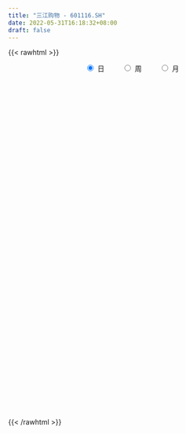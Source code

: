 ```yaml
---
title: "三江购物 - 601116.SH"
date: 2022-05-31T16:18:32+08:00
draft: false
---
```

{{< rawhtml >}}
    <div style="text-align: center">
        <label style="padding: 1rem;"><input style="margin-right: .5rem" type="radio" name="period" value="D" checked onclick="period_change(this)">日</label>
        <label style="padding: 1rem;"><input style="margin-right: .5rem" type="radio" name="period" value="W" onclick="period_change(this)">周</label>
        <label style="padding: 1rem;"><input style="margin-right: .5rem" type="radio" name="period" value="M" onclick="period_change(this)">月</label>
    </div>
    <div id="chart" style="height: 700px;"></div> 
    <script type="text/javascript">
        const D_v = [8443.84,5527.84,9814.0,12374.76,16598.0,56414.99,30389.01,18349.94,17505.81,12692.0,10412.01,12897.43,15026.03,10585.04,8771.0,39171.99,23366.1,14591.98,19808.74,25679.55,16279.49,17584.4,16952.55,25883.76,13540.0,10807.0,11642.76,14360.06,7142.0,13874.0,13484.4,11608.0,8411.0,10891.33,15122.49,10659.0,7829.0,12228.0,9301.01,13109.02,7175.89,10679.0,8683.46,8941.0,8573.46,10986.0,28276.49,18904.58,16488.74,10454.97,8689.5,20420.43,10975.85,13188.3,10858.0,9407.0,25874.0,18870.01,19146.76,23542.6,18464.65,10908.0,18915.0,11005.58,10198.52,12791.01,10495.0,8697.01,7240.2,10393.0,15418.01,12258.0,10450.01,27459.76,31046.15,38235.98,29559.0,29463.15,23235.0,19005.15,22852.0,15593.0,19351.0,14995.0,17781.0,18501.33,15943.2,17660.2,11448.0,22197.21,11991.33,12231.74,15215.41,47553.43,20683.0,12925.41,11379.52,8950.0,11560.52,10100.38,7006.0,16196.45,10913.0,10515.1,10885.0,7869.44,13663.0,8163.0,9055.02,10479.0,14647.48,12340.93,36992.84,19493.43,13195.75,10243.0,11071.48,14699.97,11022.0,19512.81,11875.27,9751.53,11755.0,8447.52,9553.7,5987.0,21325.0,14802.16,12946.74,9404.0,11316.93,75490.68,43484.27,24207.01,24018.0,16266.93,14163.0,17778.97,26777.01,16899.24,17443.24,16011.0,28294.33,20218.69,38396.41,44988.61,58008.25,50785.24,89534.18,310818.24,328824.49,221189.29,182191.58,139141.65,168376.09,113391.59,101474.66,98857.07,60701.28,53560.15,61630.61,128103.19,287583.99,163873.23,103849.65,88948.57,88309.12,62882.0,48688.0,82276.1,57135.37,40116.81,38423.98,29238.0,44103.0,38952.0,28485.0,35443.0,89797.13,69189.0,51711.0,42779.2,27449.52,31706.0,36012.0,29649.01,60228.26,34021.01,24596.5,16159.0,22584.0,22597.5,15469.0,19675.91,26570.52,28247.0,16333.0,30886.01,17937.0,27254.0,23372.01,23870.01,22058.54,22036.68,23102.84,18693.37,14826.01,22404.01,18393.0,14094.01,19112.11,32240.11,34725.68,67524.32,184919.01,149566.59,236747.19,418401.2,454510.31,432736.92,361814.2,286051.65,255763.38,330472.51,254052.21,383157.44,161664.35,292012.66,231291.07,235517.09,218607.3,433457.72,397084.96,303903.96,244414.73,319183.84,331425.21,314630.51,244455.79,234284.38,191670.14,158285.66,132238.06,101271.59,151856.58,96921.2,98906.62,87598.26,97608.0,73757.45]
const D_histogram = [0.0,0.0025016524,0.0076852758,0.01738134,0.028738784,0.0573564433,0.0689005906,0.0656179987,0.0538114829,0.0422640196,0.0326642876,0.0196087279,0.0114085905,0.0009120104,-0.0066467064,0.0020872483,0.005254289,-0.0016276677,-0.0010419585,0.0041960099,0.0031313049,0.0032702961,-0.0015945888,-0.0163570896,-0.0314066554,-0.0381175232,-0.0404395374,-0.0404349863,-0.0356893849,-0.0396267935,-0.0467952916,-0.049762944,-0.0459995386,-0.0451296214,-0.0511214426,-0.0552398614,-0.0501841512,-0.0465488664,-0.0451647035,-0.0502665338,-0.0501171721,-0.054866364,-0.0552919192,-0.0471155832,-0.0383362161,-0.0333807934,-0.061000137,-0.0857518239,-0.1129567389,-0.115126823,-0.1056966398,-0.086696369,-0.0682397696,-0.0471068661,-0.0310405525,-0.0259412973,-0.0049498089,0.0127881405,0.026251482,0.0426517454,0.0599358737,0.0684350266,0.0567865241,0.054689073,0.0509052206,0.041041284,0.0443826034,0.048704464,0.0520269892,0.0467722784,0.0382249092,0.0337183003,0.031265578,0.0435592166,0.0611609723,0.069540462,0.0772854404,0.0808596825,0.080809948,0.0776690235,0.0732164066,0.0667318316,0.0515033818,0.0365807676,0.0238250917,0.0047456858,-0.0064589511,-0.007658512,-0.0139939263,-0.0327570358,-0.036553325,-0.0428117372,-0.0406150579,-0.0056998792,0.0147201157,0.0236744569,0.0261953416,0.0276828901,0.0162563327,0.0075082377,0.0027949577,-0.0004250239,-0.0063683295,-0.0111397826,-0.0200066371,-0.0245482291,-0.0394865117,-0.0504955017,-0.0475004855,-0.0345004167,-0.0234903461,-0.013613018,0.0110219859,0.0218922805,0.0247917395,0.0275921465,0.0301207795,0.0297251568,0.0274496569,0.0310725515,0.0260063506,0.0214438877,0.0078148053,0.0019631216,-0.0044551483,-0.0083292264,-0.0174065279,-0.0209332926,-0.0277684412,-0.0337029147,-0.0284741254,0.0077930893,0.0188378038,0.0191952161,0.0166206083,0.0174107638,0.0138470174,0.0160058833,0.0196873897,0.0215326891,0.0208049252,0.0152642637,0.0216406944,0.0223394082,0.032155428,0.045183608,0.061991873,0.0488763578,0.0916098248,0.1720048086,0.1890740436,0.1561917176,0.1335736025,0.1048684242,0.1048844044,0.097773471,0.0678383251,0.0179920944,-0.0053859359,-0.0275290129,-0.0291674018,0.0287854107,0.0546148734,0.0364953589,-0.0031984353,-0.015397691,-0.0549998443,-0.077667405,-0.0896317537,-0.142557481,-0.1497727353,-0.1742048474,-0.1649924977,-0.1456483295,-0.1053195856,-0.083706473,-0.0664698702,-0.0718737511,-0.0501778485,-0.0444281282,-0.0361097824,-0.043766001,-0.0392356582,-0.0272150769,-0.0340422282,-0.0324638178,-0.0581727239,-0.0580230191,-0.0645155986,-0.059367798,-0.0445058711,-0.0267856734,-0.0202671953,-0.0178743711,-0.0360210691,-0.0564355131,-0.0592036036,-0.042973137,-0.039200162,-0.0644035708,-0.0629048113,-0.0503484342,-0.0314048285,-0.0087411322,0.013809746,0.0255036329,0.0233396608,0.0297808636,0.0303610853,0.0258917891,0.0305581843,0.0444654453,0.0575907249,0.118546165,0.1358156174,0.1519302899,0.2133552023,0.3058551867,0.3050726411,0.2221937539,0.1759360102,0.1284903613,0.1105742523,0.1048339147,0.0799836762,0.1208573103,0.0664901787,-0.0378536064,-0.0811736173,-0.0965527238,-0.0436149736,0.0213870097,0.0847507743,0.1033678094,0.1163394652,0.1414201423,0.1564990078,0.1041731756,0.071455387,-0.0144287476,-0.0563493067,-0.0868954946,-0.1212766456,-0.1515155099,-0.1925438029,-0.1969017786,-0.1852563983,-0.1720649541,-0.1645855797,-0.1543216111]
const D_fast = [0.0,0.0031270655,0.0102320079,0.024273407,0.042815547,0.0857723172,0.1145416121,0.1276635199,0.1293098749,0.1283284165,0.1268947563,0.1187413786,0.1133933889,0.1031248113,0.093904418,0.1031601848,0.1076407977,0.1003519241,0.1006771436,0.1069641146,0.1066822358,0.107638801,0.1023752689,0.0835234957,0.060622266,0.0443820175,0.0319501189,0.0218459235,0.0176691786,0.0038250717,-0.0150422494,-0.0304506377,-0.038187117,-0.0485996052,-0.067371787,-0.0853001712,-0.0927904988,-0.1007924306,-0.1106994435,-0.1283679073,-0.1407478387,-0.1592136215,-0.1734621565,-0.1770647163,-0.1778694032,-0.1812591789,-0.2241285567,-0.2703181996,-0.3257622993,-0.3567140892,-0.3737080659,-0.3763818874,-0.3749852304,-0.3656290434,-0.3573228679,-0.3587089371,-0.3389549009,-0.3180199163,-0.2979937043,-0.2709305045,-0.2386624078,-0.2130544983,-0.2105063698,-0.1989315526,-0.1899890999,-0.1895927155,-0.1751557452,-0.1586577686,-0.1423284961,-0.1358901373,-0.1348812791,-0.130958313,-0.1255946409,-0.1024111981,-0.0695191994,-0.0437545941,-0.0166882556,0.0071009072,0.0272536597,0.043529991,0.0573814757,0.0675798587,0.0652272543,0.059449832,0.052650429,0.0347574446,0.0219380699,0.018823881,0.0089899851,-0.0179623834,-0.0308970038,-0.0478583503,-0.0558154355,-0.0223252265,0.0017747973,0.0166477527,0.0257174728,0.0341257438,0.0267632695,0.019892234,0.0158776934,0.0125514558,0.0050160678,-0.0025403309,-0.0164088447,-0.027087494,-0.0518974045,-0.0755302699,-0.0844103751,-0.0800354105,-0.0748979264,-0.0684238529,-0.0410333524,-0.0246899877,-0.0155925938,-0.0058941502,0.0041646776,0.0112003442,0.0157872585,0.027178291,0.0286136778,0.0294121868,0.0177368056,0.0123759024,0.0048438455,-0.0011125393,-0.0145414728,-0.0233015605,-0.0370788195,-0.0514390216,-0.0533287638,-0.0151132767,0.0006408887,0.005797105,0.0073776494,0.0125204958,0.0124185038,0.0185788404,0.0271821943,0.034410666,0.0388841333,0.0371595378,0.0489461421,0.0552297079,0.0730845847,0.0974086667,0.1297149,0.1288184743,0.1944543974,0.3178505834,0.3821883293,0.3883539327,0.3991292182,0.3966411459,0.4228782272,0.4402106616,0.4272350969,0.3818868899,0.3571623756,0.3281370454,0.3192068061,0.3843559712,0.4238391522,0.4148434775,0.3743500744,0.358301396,0.3049492816,0.2628648697,0.2284925826,0.139927485,0.0952690468,0.0272857229,-0.0047500519,-0.021817966,-0.0078191185,-0.0071326241,-0.0065134889,-0.0298858076,-0.0207343672,-0.0260916789,-0.0268007786,-0.0453984974,-0.0506770692,-0.0454602571,-0.0607979655,-0.0673355096,-0.1075875966,-0.1219436467,-0.1445651258,-0.1542592747,-0.1505238155,-0.1395000363,-0.1380483569,-0.1401241255,-0.1672760908,-0.2017994131,-0.2193684045,-0.2138812221,-0.2199082876,-0.2612125892,-0.2754400324,-0.2754707639,-0.2643783654,-0.2438999521,-0.2178966374,-0.1998268422,-0.1961558991,-0.1822694805,-0.1740989874,-0.1720953363,-0.159789395,-0.1347657727,-0.1072428119,-0.0166508306,0.0345725261,0.0886697711,0.2034334842,0.3723972652,0.4478828799,0.4205524311,0.4182786901,0.4029556315,0.4126830855,0.4331512266,0.4282969072,0.4993848688,0.4616402819,0.3478330951,0.2842196799,0.2447023925,0.2867363993,0.3570851351,0.4416365932,0.4860955807,0.5281521028,0.5885878155,0.6427914329,0.6165088947,0.6016549528,0.5121636313,0.4561557455,0.403885684,0.3391853716,0.2710676298,0.1819033861,0.1283199657,0.0936512464,0.0638264522,0.0301594316,0.0018429974]
const D_slow = [0.0,0.0006254131,0.0025467321,0.0068920671,0.014076763,0.0284158739,0.0456410215,0.0620455212,0.0754983919,0.0860643968,0.0942304687,0.0991326507,0.1019847983,0.1022128009,0.1005511243,0.1010729364,0.1023865087,0.1019795918,0.1017191021,0.1027681046,0.1035509309,0.1043685049,0.1039698577,0.0998805853,0.0920289214,0.0824995406,0.0723896563,0.0622809097,0.0533585635,0.0434518651,0.0317530422,0.0193123062,0.0078124216,-0.0034699838,-0.0162503444,-0.0300603098,-0.0426063476,-0.0542435642,-0.0655347401,-0.0781013735,-0.0906306665,-0.1043472575,-0.1181702373,-0.1299491331,-0.1395331871,-0.1478783855,-0.1631284197,-0.1845663757,-0.2128055604,-0.2415872662,-0.2680114261,-0.2896855184,-0.3067454608,-0.3185221773,-0.3262823154,-0.3327676398,-0.334005092,-0.3308080569,-0.3242451863,-0.31358225,-0.2985982815,-0.2814895249,-0.2672928939,-0.2536206256,-0.2408943205,-0.2306339995,-0.2195383486,-0.2073622326,-0.1943554853,-0.1826624157,-0.1731061884,-0.1646766133,-0.1568602188,-0.1459704147,-0.1306801716,-0.1132950561,-0.093973696,-0.0737587754,-0.0535562884,-0.0341390325,-0.0158349308,0.0008480271,0.0137238725,0.0228690644,0.0288253373,0.0300117588,0.028397021,0.026482393,0.0229839114,0.0147946525,0.0056563212,-0.0050466131,-0.0152003776,-0.0166253474,-0.0129453184,-0.0070267042,-0.0004778688,0.0064428537,0.0105069369,0.0123839963,0.0130827357,0.0129764797,0.0113843974,0.0085994517,0.0035977924,-0.0025392649,-0.0124108928,-0.0250347682,-0.0369098896,-0.0455349938,-0.0514075803,-0.0548108348,-0.0520553383,-0.0465822682,-0.0403843333,-0.0334862967,-0.0259561018,-0.0185248126,-0.0116623984,-0.0038942605,0.0026073271,0.007968299,0.0099220004,0.0104127808,0.0092989937,0.0072166871,0.0028650551,-0.002368268,-0.0093103783,-0.017736107,-0.0248546383,-0.022906366,-0.0181969151,-0.013398111,-0.009242959,-0.004890268,-0.0014285137,0.0025729572,0.0074948046,0.0128779769,0.0180792082,0.0218952741,0.0273054477,0.0328902997,0.0409291567,0.0522250587,0.067723027,0.0799421165,0.1028445726,0.1458457748,0.1931142857,0.2321622151,0.2655556157,0.2917727217,0.3179938228,0.3424371906,0.3593967719,0.3638947955,0.3625483115,0.3556660583,0.3483742078,0.3555705605,0.3692242789,0.3783481186,0.3775485097,0.373699087,0.3599491259,0.3405322747,0.3181243362,0.282484966,0.2450417822,0.2014905703,0.1602424459,0.1238303635,0.0975004671,0.0765738489,0.0599563813,0.0419879435,0.0294434814,0.0183364493,0.0093090038,-0.0016324965,-0.011441411,-0.0182451803,-0.0267557373,-0.0348716918,-0.0494148727,-0.0639206275,-0.0800495272,-0.0948914767,-0.1060179444,-0.1127143628,-0.1177811616,-0.1222497544,-0.1312550217,-0.1453639,-0.1601648009,-0.1709080851,-0.1807081256,-0.1968090183,-0.2125352211,-0.2251223297,-0.2329735368,-0.2351588199,-0.2317063834,-0.2253304751,-0.2194955599,-0.212050344,-0.2044600727,-0.1979871254,-0.1903475794,-0.179231218,-0.1648335368,-0.1351969956,-0.1012430912,-0.0632605188,-0.0099217182,0.0665420785,0.1428102388,0.1983586773,0.2423426798,0.2744652701,0.3021088332,0.3283173119,0.348313231,0.3785275585,0.3951501032,0.3856867016,0.3653932973,0.3412551163,0.3303513729,0.3356981253,0.3568858189,0.3827277713,0.4118126376,0.4471676732,0.4862924251,0.512335719,0.5301995658,0.5265923789,0.5125050522,0.4907811786,0.4604620172,0.4225831397,0.374447189,0.3252217443,0.2789076447,0.2358914062,0.1947450113,0.1561646085]
const D_data = [['2021-05-20', 8.9843, 8.9745, 8.9745, 9.0333],['2021-05-21', 8.9745, 9.0137, 8.9745, 9.0431],['2021-05-24', 9.0235, 9.0725, 8.9941, 9.1312],['2021-05-25', 9.0627, 9.1802, 9.0627, 9.19],['2021-05-26', 9.1802, 9.2782, 9.1704, 9.2782],['2021-05-27', 9.4937, 9.6407, 9.4839, 10.1208],['2021-05-28', 9.5133, 9.5917, 9.3664, 9.6799],['2021-05-31', 9.58, 9.49, 9.47, 9.6],['2021-06-01', 9.45, 9.4, 9.35, 9.5],['2021-06-02', 9.42, 9.39, 9.35, 9.48],['2021-06-03', 9.38, 9.4, 9.33, 9.46],['2021-06-04', 9.44, 9.33, 9.31, 9.44],['2021-06-07', 9.36, 9.36, 9.26, 9.38],['2021-06-08', 9.36, 9.3, 9.28, 9.36],['2021-06-09', 9.29, 9.3, 9.24, 9.35],['2021-06-10', 9.3, 9.52, 9.28, 9.98],['2021-06-11', 9.72, 9.5, 9.41, 9.73],['2021-06-15', 9.44, 9.38, 9.34, 9.5],['2021-06-16', 9.42, 9.47, 9.36, 9.5],['2021-06-17', 9.49, 9.56, 9.47, 9.67],['2021-06-18', 9.45, 9.51, 9.44, 9.59],['2021-06-21', 9.46, 9.54, 9.43, 9.57],['2021-06-22', 9.57, 9.48, 9.45, 9.6],['2021-06-23', 9.49, 9.31, 9.28, 9.5],['2021-06-24', 9.29, 9.22, 9.2, 9.35],['2021-06-25', 9.23, 9.25, 9.15, 9.27],['2021-06-28', 9.26, 9.26, 9.23, 9.37],['2021-06-29', 9.29, 9.26, 9.21, 9.38],['2021-06-30', 9.26, 9.31, 9.23, 9.35],['2021-07-01', 9.35, 9.18, 9.18, 9.38],['2021-07-02', 9.18, 9.08, 9.03, 9.38],['2021-07-05', 9.08, 9.07, 9.02, 9.15],['2021-07-06', 9.06, 9.12, 9.03, 9.15],['2021-07-07', 9.08, 9.06, 9.01, 9.1],['2021-07-08', 9.1, 8.92, 8.9, 9.1],['2021-07-09', 8.9, 8.87, 8.8, 8.91],['2021-07-12', 8.89, 8.94, 8.88, 8.97],['2021-07-13', 8.95, 8.9, 8.88, 8.95],['2021-07-14', 8.93, 8.84, 8.82, 8.95],['2021-07-15', 8.82, 8.7, 8.66, 8.84],['2021-07-16', 8.73, 8.7, 8.67, 8.76],['2021-07-19', 8.7, 8.57, 8.56, 8.71],['2021-07-20', 8.6, 8.55, 8.52, 8.62],['2021-07-21', 8.58, 8.62, 8.52, 8.64],['2021-07-22', 8.62, 8.62, 8.57, 8.65],['2021-07-23', 8.58, 8.56, 8.56, 8.64],['2021-07-26', 8.55, 8.03, 8.01, 8.59],['2021-07-27', 8.03, 7.84, 7.83, 8.06],['2021-07-28', 7.82, 7.56, 7.51, 7.87],['2021-07-29', 7.63, 7.67, 7.6, 7.74],['2021-07-30', 7.65, 7.71, 7.56, 7.74],['2021-08-02', 7.73, 7.79, 7.6, 7.83],['2021-08-03', 7.79, 7.78, 7.75, 7.87],['2021-08-04', 7.78, 7.83, 7.78, 7.94],['2021-08-05', 7.77, 7.79, 7.73, 7.9],['2021-08-06', 7.75, 7.64, 7.64, 7.78],['2021-08-09', 7.62, 7.85, 7.6, 7.93],['2021-08-10', 7.85, 7.87, 7.79, 7.9],['2021-08-11', 7.93, 7.87, 7.79, 8.0],['2021-08-12', 7.88, 7.97, 7.87, 8.06],['2021-08-13', 7.96, 8.07, 7.94, 8.11],['2021-08-16', 8.02, 8.04, 8.02, 8.15],['2021-08-17', 8.01, 7.79, 7.78, 8.06],['2021-08-18', 7.76, 7.88, 7.75, 7.89],['2021-08-19', 7.91, 7.85, 7.82, 7.94],['2021-08-20', 7.81, 7.74, 7.66, 7.82],['2021-08-23', 7.76, 7.89, 7.7, 7.93],['2021-08-24', 7.92, 7.93, 7.9, 7.98],['2021-08-25', 7.93, 7.95, 7.9, 7.98],['2021-08-26', 7.92, 7.85, 7.84, 7.95],['2021-08-27', 7.93, 7.78, 7.68, 7.93],['2021-08-30', 7.78, 7.8, 7.76, 7.92],['2021-08-31', 7.8, 7.81, 7.71, 7.86],['2021-09-01', 7.88, 8.03, 7.8, 8.07],['2021-09-02', 8.03, 8.2, 7.97, 8.24],['2021-09-03', 8.23, 8.19, 8.13, 8.31],['2021-09-06', 8.19, 8.27, 8.14, 8.3],['2021-09-07', 8.31, 8.3, 8.27, 8.44],['2021-09-08', 8.31, 8.32, 8.21, 8.4],['2021-09-09', 8.31, 8.33, 8.27, 8.38],['2021-09-10', 8.33, 8.35, 8.28, 8.48],['2021-09-13', 8.32, 8.35, 8.26, 8.38],['2021-09-14', 8.37, 8.23, 8.22, 8.4],['2021-09-15', 8.2, 8.19, 8.11, 8.23],['2021-09-16', 8.26, 8.17, 8.16, 8.36],['2021-09-17', 8.17, 8.02, 7.93, 8.17],['2021-09-22', 7.95, 8.04, 7.9, 8.08],['2021-09-23', 8.04, 8.13, 8.04, 8.18],['2021-09-24', 8.14, 8.04, 8.02, 8.17],['2021-09-27', 8.03, 7.8, 7.68, 8.03],['2021-09-28', 7.79, 7.9, 7.73, 7.95],['2021-09-29', 7.9, 7.81, 7.8, 7.95],['2021-09-30', 7.82, 7.87, 7.76, 7.91],['2021-10-08', 7.88, 8.36, 7.88, 8.38],['2021-10-11', 8.43, 8.33, 8.24, 8.43],['2021-10-12', 8.34, 8.28, 8.18, 8.34],['2021-10-13', 8.23, 8.25, 8.09, 8.28],['2021-10-14', 8.25, 8.27, 8.18, 8.3],['2021-10-15', 8.27, 8.1, 8.09, 8.27],['2021-10-18', 8.13, 8.09, 8.02, 8.15],['2021-10-19', 8.09, 8.11, 8.08, 8.19],['2021-10-20', 8.08, 8.11, 7.92, 8.15],['2021-10-21', 8.08, 8.05, 8.01, 8.28],['2021-10-22', 8.09, 8.03, 7.91, 8.16],['2021-10-25', 8.03, 7.93, 7.91, 8.07],['2021-10-26', 7.9, 7.93, 7.88, 8.0],['2021-10-27', 7.93, 7.72, 7.67, 7.94],['2021-10-28', 7.72, 7.66, 7.62, 7.77],['2021-10-29', 7.66, 7.77, 7.62, 7.79],['2021-11-01', 7.72, 7.9, 7.68, 7.94],['2021-11-02', 7.88, 7.91, 7.75, 7.97],['2021-11-03', 7.91, 7.93, 7.81, 8.03],['2021-11-04', 7.92, 8.2, 7.9, 8.3],['2021-11-05', 8.19, 8.13, 8.1, 8.2],['2021-11-08', 8.24, 8.08, 8.05, 8.24],['2021-11-09', 8.05, 8.11, 8.05, 8.14],['2021-11-10', 8.11, 8.14, 8.03, 8.15],['2021-11-11', 8.14, 8.13, 8.06, 8.22],['2021-11-12', 8.12, 8.12, 8.07, 8.21],['2021-11-15', 8.18, 8.22, 8.08, 8.25],['2021-11-16', 8.23, 8.13, 8.1, 8.25],['2021-11-17', 8.12, 8.13, 8.1, 8.18],['2021-11-18', 8.12, 7.98, 7.97, 8.16],['2021-11-19', 7.97, 8.03, 7.91, 8.03],['2021-11-22', 8.02, 7.99, 7.97, 8.04],['2021-11-23', 8.04, 7.99, 7.97, 8.04],['2021-11-24', 7.96, 7.88, 7.83, 7.99],['2021-11-25', 7.9, 7.9, 7.9, 7.99],['2021-11-26', 7.88, 7.81, 7.81, 7.89],['2021-11-29', 7.77, 7.76, 7.74, 7.83],['2021-11-30', 7.8, 7.87, 7.77, 7.87],['2021-12-01', 7.87, 8.36, 7.82, 8.47],['2021-12-02', 8.39, 8.18, 8.13, 8.39],['2021-12-03', 8.14, 8.09, 8.08, 8.18],['2021-12-06', 8.11, 8.06, 8.02, 8.23],['2021-12-07', 8.08, 8.11, 8.02, 8.15],['2021-12-08', 8.15, 8.06, 8.04, 8.15],['2021-12-09', 8.1, 8.14, 8.02, 8.16],['2021-12-10', 8.15, 8.19, 8.11, 8.24],['2021-12-13', 8.22, 8.2, 8.14, 8.27],['2021-12-14', 8.2, 8.19, 8.14, 8.22],['2021-12-15', 8.21, 8.13, 8.12, 8.21],['2021-12-16', 8.13, 8.3, 8.11, 8.32],['2021-12-17', 8.29, 8.27, 8.2, 8.35],['2021-12-20', 8.27, 8.44, 8.22, 8.48],['2021-12-21', 8.43, 8.58, 8.33, 8.65],['2021-12-22', 8.58, 8.76, 8.5, 8.86],['2021-12-23', 8.76, 8.45, 8.45, 8.79],['2021-12-24', 8.42, 9.3, 8.41, 9.3],['2021-12-27', 9.5, 10.23, 9.18, 10.23],['2021-12-28', 10.23, 9.87, 9.65, 10.8],['2021-12-29', 9.55, 9.37, 9.3, 9.79],['2021-12-30', 9.42, 9.5, 9.3, 9.94],['2021-12-31', 9.41, 9.42, 9.35, 9.73],['2022-01-04', 9.38, 9.83, 9.38, 9.95],['2022-01-05', 9.73, 9.85, 9.56, 9.98],['2022-01-06', 9.84, 9.58, 9.5, 9.84],['2022-01-07', 9.59, 9.2, 9.2, 9.67],['2022-01-10', 9.15, 9.39, 9.13, 9.47],['2022-01-11', 9.46, 9.32, 9.28, 9.52],['2022-01-12', 9.38, 9.54, 9.29, 9.57],['2022-01-13', 9.65, 10.49, 9.55, 10.49],['2022-01-14', 10.81, 10.4, 10.34, 11.33],['2022-01-17', 10.17, 9.96, 9.8, 10.27],['2022-01-18', 9.95, 9.6, 9.6, 9.96],['2022-01-19', 9.51, 9.85, 9.48, 9.85],['2022-01-20', 9.7, 9.39, 9.36, 9.88],['2022-01-21', 9.45, 9.43, 9.38, 9.78],['2022-01-24', 9.46, 9.45, 9.36, 9.65],['2022-01-25', 9.4, 8.71, 8.63, 9.53],['2022-01-26', 8.75, 9.04, 8.75, 9.08],['2022-01-27', 9.1, 8.64, 8.63, 9.1],['2022-01-28', 8.75, 8.91, 8.75, 9.03],['2022-02-07', 9.08, 9.01, 8.95, 9.16],['2022-02-08', 9.02, 9.35, 8.98, 9.44],['2022-02-09', 9.39, 9.22, 9.18, 9.39],['2022-02-10', 9.2, 9.22, 9.11, 9.35],['2022-02-11', 9.15, 8.92, 8.89, 9.21],['2022-02-14', 8.81, 9.26, 8.81, 9.61],['2022-02-15', 9.26, 9.1, 8.99, 9.52],['2022-02-16', 9.01, 9.14, 9.01, 9.41],['2022-02-17', 9.11, 8.91, 8.9, 9.13],['2022-02-18', 8.8, 9.02, 8.8, 9.09],['2022-02-21', 9.02, 9.13, 8.94, 9.18],['2022-02-22', 9.06, 8.88, 8.85, 9.11],['2022-02-23', 8.87, 8.94, 8.81, 8.96],['2022-02-24', 8.88, 8.49, 8.38, 8.99],['2022-02-25', 8.52, 8.69, 8.5, 8.73],['2022-02-28', 8.72, 8.53, 8.41, 8.74],['2022-03-01', 8.52, 8.61, 8.51, 8.67],['2022-03-02', 8.53, 8.73, 8.5, 8.74],['2022-03-03', 8.77, 8.81, 8.62, 8.91],['2022-03-04', 8.82, 8.7, 8.6, 8.82],['2022-03-07', 8.71, 8.64, 8.5, 8.74],['2022-03-08', 8.57, 8.3, 8.26, 8.64],['2022-03-09', 8.31, 8.11, 7.88, 8.48],['2022-03-10', 8.3, 8.2, 8.16, 8.34],['2022-03-11', 8.1, 8.41, 7.97, 8.48],['2022-03-14', 8.41, 8.25, 8.23, 8.41],['2022-03-15', 8.24, 7.76, 7.7, 8.24],['2022-03-16', 7.89, 7.95, 7.7, 7.99],['2022-03-17', 8.08, 8.05, 8.0, 8.24],['2022-03-18', 8.0, 8.15, 7.99, 8.16],['2022-03-21', 8.15, 8.26, 8.13, 8.35],['2022-03-22', 8.26, 8.35, 8.21, 8.39],['2022-03-23', 8.35, 8.29, 8.25, 8.43],['2022-03-24', 8.27, 8.13, 8.11, 8.27],['2022-03-25', 8.18, 8.24, 8.14, 8.42],['2022-03-28', 8.23, 8.18, 8.06, 8.23],['2022-03-29', 8.18, 8.1, 8.07, 8.24],['2022-03-30', 8.15, 8.21, 8.07, 8.25],['2022-03-31', 8.28, 8.38, 8.2, 8.43],['2022-04-01', 8.35, 8.46, 8.25, 8.5],['2022-04-06', 8.57, 9.31, 8.55, 9.31],['2022-04-07', 9.94, 9.06, 8.9, 9.94],['2022-04-08', 8.8, 9.24, 8.74, 9.56],['2022-04-11', 9.66, 10.16, 9.64, 10.16],['2022-04-12', 9.68, 11.18, 9.51, 11.18],['2022-04-13', 12.3, 10.52, 10.22, 12.3],['2022-04-14', 9.88, 9.5, 9.47, 10.1],['2022-04-15', 9.29, 9.8, 9.24, 10.2],['2022-04-18', 9.47, 9.69, 9.02, 10.27],['2022-04-19', 9.56, 10.02, 9.35, 10.16],['2022-04-20', 9.77, 10.24, 9.74, 10.48],['2022-04-21', 10.0, 10.04, 9.5, 10.24],['2022-04-22', 10.15, 11.04, 10.01, 11.04],['2022-04-25', 10.26, 9.94, 9.94, 10.52],['2022-04-26', 9.09, 8.95, 8.95, 9.79],['2022-04-27', 8.6, 9.32, 8.55, 9.37],['2022-04-28', 9.5, 9.49, 9.11, 9.85],['2022-04-29', 9.31, 10.44, 9.31, 10.44],['2022-05-05', 10.73, 10.95, 10.53, 11.48],['2022-05-06', 10.51, 11.37, 10.43, 12.05],['2022-05-09', 11.15, 11.16, 10.98, 11.75],['2022-05-10', 10.89, 11.32, 10.89, 11.42],['2022-05-11', 11.13, 11.74, 10.98, 12.29],['2022-05-12', 11.0, 11.91, 10.88, 12.48],['2022-05-13', 11.68, 11.14, 10.94, 12.32],['2022-05-16', 11.13, 11.3, 10.82, 11.49],['2022-05-17', 11.15, 10.41, 10.2, 11.17],['2022-05-18', 10.43, 10.66, 10.43, 10.87],['2022-05-19', 10.48, 10.62, 10.42, 11.07],['2022-05-20', 10.68, 10.38, 10.29, 10.79],['2022-05-23', 10.48, 10.21, 10.18, 10.48],['2022-05-24', 10.25, 9.8, 9.78, 10.27],['2022-05-25', 9.99, 10.03, 9.69, 10.04],['2022-05-26', 10.09, 10.14, 9.83, 10.24],['2022-05-27', 10.17, 10.12, 9.97, 10.28],['2022-05-30', 10.16, 10.0, 9.93, 10.28],['2022-05-31', 9.9, 9.98, 9.86, 10.17]]
const W_v = [407077.15,367182.53,323318.07,211932.17,597877.75,306580.55,360192.3100000001,439729.09,322351.63,815423.2000000001,727494.7200000001,987270.5299999999,633576.03,372577.29,434006.98,345078.35,413307.7000000001,245430.98,192064.07,411737.78,846680.54,456984.49,237474.16,245182.6,197424.25,232098.53,229576.35,271652.22,217556.52,82657.76,98561.0,332913.29,404539.85,448483.39,1194565.28,1164384.47,439692.35,419965.22,306733.63,357523.8199999999,148009.51,417687.78,254197.34,587658.14,844635.4,556314.2699999999,371784.77,216960.92,190551.88,238924.91,274044.37,234453.01,230554.14,162278.88,119430.02,100961.08,192046.0,107483.97,547119.8199999999,180788.67,160430.4,106552.1,195069.04,111713.84,394793.32,281544.46,369231.26,326083.1,250087.24,114597.74,112965.01,94382.28,98060.2,87054.06,56856.01,184054.02,215309.09,148816.0,448868.5699999999,195022.28,299333.04,537584.24,583360.6899999999,469212.29,518332.3599999999,234863.52,452944.36,267958.67,420176.15,351043.02,418702.62,1283088.0499999998,1161885.75,518060.3100000001,308986.47,211206.34,494916.77,457625.68,580031.26,541688.64,471296.0,308209.0,177966.0,186502.11,205612.73,150713.17,184301.48,250525.03,281091.31,253636.28,359871.42,329654.13,44565.05,113295.04,159768.59,225686.02,351811.89,323896.12,323917.5,131768.7,142434.16,79205.33,119314.38,160149.06,108215.68,143376.6,241235.04,229492.27,130273.68,245511.25,499498.9,263367.79,262218.05,251000.51,216704.22,389415.75,469734.27,475041.69,332651.64,316016.45,375617.7700000001,454500.46,185299.7,248932.2,375710.92,615905.24,597577.3899999999,305389.95,284727.28,125326.94,215508.14,717498.75,521261.77,427498.75,197667.92,254797.06,193175.81,166451.43,114977.12,131540.62,114332.85,111385.25,63935.0,30445.43,16436.0,68958.05,219739.83,100541.25,93052.64,76481.68,53802.62,50010.21,122546.69,101027.1,85862.05,104854.39,62664.81,106452.64,101377.81,78819.39,75980.22,64582.56,29755.2,30109.0,71344.69,67018.98,78665.31,51617.01,88445.0,55687.07,73513.55,265826.23,107441.4,73356.05,24834.01,52312.42,48915.68,125590.76,71857.19,96920.16,76359.76,84767.71,60503.22,56691.82,49642.92,47862.92,82814.28,64849.58,105898.02,63818.11,52243.22,119449.9,124114.3,86221.33,45051.4,61635.69,47553.43,65498.45,54730.93,49635.46,93953.68,60232.2,61342.13,64614.6,163902.89,99003.91,98866.5,281712.69,1182165.25,482099.41,591579.22,507862.57,266640.26,176221.0,280925.85,191616.28,101406.0,121712.44,114491.56,101062.91,118564.91,402009.92,1904209.8199999998,1509497.1899999999,1139092.47,830542.6799999999,1513558.25,960934.03,536554.25,171365.45]
const W_histogram = [0.0,-0.0042183476,-0.0246919778,-0.1168488381,-0.0134146596,-0.0059176565,0.0482372687,0.1407300355,0.1671862047,0.2456169781,0.3338863642,0.5662367447,0.5153706646,0.3878268012,0.2686004116,0.1746734222,-0.1643904735,-0.4276202703,-0.5888058899,-0.5383625091,-0.3542791515,-0.3812741858,-0.4335154829,-0.3997152004,-0.4007553894,-0.3931556923,-0.3880796845,-0.5110024983,-0.6927019475,-0.7315505373,-0.651261909,-0.4773587886,-0.3081955602,-0.0941749621,0.2826651869,0.3377544249,0.3007121361,0.2571556379,0.116680248,0.1134218574,0.1069721186,0.1263132655,0.1599115838,0.2478899572,0.318054821,0.2570840453,0.1183554186,-0.0864286063,-0.2000782115,-0.3395694474,-0.3205817786,-0.2760899178,-0.2112401542,-0.2617970712,-0.2580119506,-0.2757192185,-0.2439290972,-0.1931702276,-0.0926141567,-0.0802165933,-0.0329402081,0.0094670247,-0.1260937204,-0.2162381762,-0.1407615717,-0.0678591182,0.0210333323,0.0872816563,0.0626961844,0.0370474096,0.0417823751,0.0171886615,0.0149846459,0.0031744186,0.0273089267,0.0896656561,0.1244769505,0.152678259,0.1299187596,0.1539406335,0.2068929551,0.3209349103,0.3504279182,0.3823438832,0.4345171749,0.4178363628,0.4503355936,0.4154713915,0.4091908048,0.377049835,0.4316785224,0.4511124917,0.4348827772,0.2964506413,0.1877142833,0.0293896881,0.0659052314,0.0769549635,0.1397394036,0.1579564662,0.1648062863,0.1163162914,0.0613207795,0.0056035783,-0.1074742439,-0.1492000585,-0.1547743155,-0.1191691752,-0.0562596811,0.0057947443,0.0850111288,0.0528623869,-0.0031251039,-0.0298030074,-0.0286219222,-0.0044302868,-0.0336678846,-0.0029061809,-0.0551512125,-0.0948981592,-0.1442504592,-0.1578487279,-0.1701729965,-0.1522914961,-0.1524503296,-0.1222515297,-0.0755612692,-0.0534908676,-0.0830311544,-0.1444202881,-0.1408249489,-0.1197999523,-0.1521908399,-0.1099583358,-0.143161858,-0.0649526494,-0.044810582,-0.0367330633,-0.0217577687,0.0196202937,0.0784220495,0.1288460348,0.1538129612,0.1648659425,0.156382925,0.2479667493,0.2863849595,0.2707273914,0.2545204391,0.1944660994,0.1734133602,0.3131971788,0.2781357061,0.1653275052,0.0956074203,0.0244477603,0.0029536074,-0.0194316534,-0.0555358021,-0.1144802081,-0.1825069372,-0.1947253863,-0.2146461107,-0.2253590924,-0.2098441837,-0.1894762355,-0.1454383173,-0.1823407799,-0.2050900967,-0.2098099218,-0.1893762971,-0.170064492,-0.1083207951,-0.1142562183,-0.1539096747,-0.2379030057,-0.2678357462,-0.2954707061,-0.2832821575,-0.269253813,-0.2967157346,-0.3024183018,-0.2703667954,-0.2032074773,-0.1408600306,-0.0744756515,-0.0445070186,-0.0106954268,0.0344087977,0.0466297583,0.0831355977,0.1496393215,0.1692210926,0.1436027752,0.12505453,0.1260030939,0.1144566206,0.1448114054,0.1459200924,0.1558572766,0.1602410119,0.1433181593,0.1193448128,0.0893843582,0.0595908584,0.0332425373,-0.0349514978,-0.0759413323,-0.0656494286,-0.0721064395,-0.0649459778,-0.0258651507,0.0152785976,0.0242530433,0.0348748428,0.0337675166,0.0674093445,0.0730508215,0.072805344,0.0565916115,0.0706572046,0.0791903731,0.0785226983,0.0636478484,0.0724117461,0.0838803143,0.094975383,0.1656650399,0.2115501034,0.2173025863,0.2877249966,0.2558494914,0.1896614173,0.138827663,0.1057096617,0.0577491225,0.0245661224,-0.016816385,-0.0592159874,-0.0775592805,-0.0713898898,-0.0142792295,0.0577592556,0.1786422021,0.2059713637,0.2704017609,0.2800641555,0.2204308237,0.1518967764,0.0886885172]
const W_fast = [0.0,-0.0052729345,-0.0319195591,-0.153288629,-0.0532081153,-0.0471905264,0.0190237159,0.1466989917,0.2149517121,0.3547867299,0.5265277071,0.9004372737,0.9784138599,0.9478266967,0.89575041,0.8454917761,0.4653302621,0.0951953977,-0.2131916943,-0.2973389408,-0.2018253711,-0.3241389519,-0.4847591197,-0.5508876373,-0.6521166737,-0.7428058997,-0.8347498129,-1.0854232513,-1.4402981874,-1.6620344115,-1.7445612605,-1.6899978372,-1.5978834989,-1.4074066413,-0.9599001956,-0.8203723514,-0.7822366061,-0.7615041948,-0.8728095228,-0.847712449,-0.8274191582,-0.7764996949,-0.7029234807,-0.5529726179,-0.4032940489,-0.3999938133,-0.5091335853,-0.7355247618,-0.8991939199,-1.1235775177,-1.1847352934,-1.2092659122,-1.1972261871,-1.3132323718,-1.3739502389,-1.4605873114,-1.4897794645,-1.4873131517,-1.4099106201,-1.417567205,-1.3785258718,-1.3337518828,-1.5008360581,-1.6450400579,-1.6047538463,-1.5488161724,-1.4546653888,-1.3665966508,-1.3755080765,-1.391894999,-1.3767144397,-1.3970109879,-1.3954688421,-1.4064854646,-1.3755237249,-1.2907505815,-1.2248200494,-1.1584491762,-1.1487289857,-1.0862219535,-0.9815463931,-0.7872707103,-0.6701707228,-0.542668787,-0.3818662016,-0.2940879229,-0.1490047938,-0.080001148,0.0160159665,0.0781374554,0.2406857735,0.3728978657,0.4653888455,0.4010693699,0.3392615827,0.1882844096,0.2412762607,0.2715647336,0.3692840246,0.4269902039,0.4750415955,0.4556306734,0.4159653564,0.3616490498,0.2217026666,0.1426768373,0.0984090015,0.104221848,0.1530664219,0.2165695333,0.3170387,0.2981055548,0.241336788,0.2072081327,0.2012337374,0.224317801,0.1866632321,0.2166983906,0.1506655558,0.0871940693,0.0017791545,-0.0512812961,-0.1061488139,-0.1263401875,-0.1646116034,-0.1649756859,-0.1371757427,-0.128478058,-0.1787761334,-0.2762703391,-0.3078812372,-0.3168062287,-0.3872448262,-0.3725019061,-0.4414958928,-0.3795248465,-0.3705854246,-0.3716911718,-0.3621553194,-0.3158721835,-0.2374649154,-0.1548294214,-0.0914092546,-0.0391397877,-0.0085270739,0.1450484377,0.2550628877,0.3070871675,0.354510325,0.3430725102,0.365373111,0.5834562243,0.6179286781,0.5464523535,0.5006341237,0.4355864037,0.4148306527,0.3875874785,0.3375993794,0.2500349213,0.1363814579,0.0754816622,0.0018994102,-0.0651533446,-0.1020994819,-0.1291005926,-0.1214222537,-0.2039099112,-0.2779317522,-0.3351040578,-0.3620145073,-0.3852188253,-0.3505553271,-0.3850548049,-0.46318568,-0.6066547624,-0.7035464394,-0.8050490759,-0.8636810666,-0.9169661753,-1.0186070306,-1.0999141733,-1.1354543658,-1.1190969169,-1.0919644779,-1.0441990117,-1.0253571334,-0.9942193983,-0.9405129744,-0.9166345743,-0.8593448354,-0.7554312812,-0.693544237,-0.6832618606,-0.6705464732,-0.6380971359,-0.6210294541,-0.5544718179,-0.5168831078,-0.4679816044,-0.4235376162,-0.404630929,-0.3987680723,-0.4063824373,-0.4212782225,-0.4393159093,-0.5162478188,-0.5762229864,-0.5823434398,-0.6068270607,-0.6159030934,-0.5832885539,-0.5383251563,-0.5232874498,-0.5039469395,-0.4966123866,-0.4461182226,-0.4222140402,-0.4042581817,-0.4063240114,-0.3745941171,-0.3462633553,-0.3273003555,-0.3262632433,-0.2993964091,-0.2669577623,-0.2321188479,-0.120012931,-0.0212403416,0.0388377879,0.1811914473,0.2132783149,0.1945055951,0.1783787566,0.1716881708,0.1381649121,0.1111234427,0.0655368391,0.0083332398,-0.0293998735,-0.0410779552,0.0124628977,0.0989411968,0.2644846937,0.3433066963,0.4753375337,0.5550159671,0.5504903413,0.5199304881,0.4788943582]
const W_slow = [0.0,-0.0010545869,-0.0072275813,-0.0364397909,-0.0397934558,-0.0412728699,-0.0292135527,0.0059689562,0.0477655073,0.1091697519,0.1926413429,0.3342005291,0.4630431952,0.5599998955,0.6271499984,0.670818354,0.6297207356,0.522815668,0.3756141956,0.2410235683,0.1524537804,0.0571352339,-0.0512436368,-0.1511724369,-0.2513612842,-0.3496502073,-0.4466701284,-0.574420753,-0.7475962399,-0.9304838742,-1.0932993515,-1.2126390486,-1.2896879387,-1.3132316792,-1.2425653825,-1.1581267763,-1.0829487422,-1.0186598328,-0.9894897708,-0.9611343064,-0.9343912768,-0.9028129604,-0.8628350645,-0.8008625751,-0.7213488699,-0.6570778586,-0.6274890039,-0.6490961555,-0.6991157084,-0.7840080702,-0.8641535149,-0.9331759943,-0.9859860329,-1.0514353007,-1.1159382883,-1.1848680929,-1.2458503672,-1.2941429241,-1.3172964633,-1.3373506117,-1.3455856637,-1.3432189075,-1.3747423376,-1.4288018817,-1.4639922746,-1.4809570542,-1.4756987211,-1.453878307,-1.4382042609,-1.4289424085,-1.4184968148,-1.4141996494,-1.4104534879,-1.4096598833,-1.4028326516,-1.3804162376,-1.349297,-1.3111274352,-1.2786477453,-1.2401625869,-1.1884393482,-1.1082056206,-1.020598641,-0.9250126702,-0.8163833765,-0.7119242858,-0.5993403874,-0.4954725395,-0.3931748383,-0.2989123796,-0.190992749,-0.078214626,0.0305060683,0.1046187286,0.1515472994,0.1588947215,0.1753710293,0.1946097702,0.2295446211,0.2690337376,0.3102353092,0.339314382,0.3546445769,0.3560454715,0.3291769105,0.2918768959,0.253183317,0.2233910232,0.2093261029,0.210774789,0.2320275712,0.2452431679,0.2444618919,0.2370111401,0.2298556595,0.2287480878,0.2203311167,0.2196045715,0.2058167683,0.1820922285,0.1460296137,0.1065674318,0.0640241826,0.0259513086,-0.0121612738,-0.0427241562,-0.0616144735,-0.0749871904,-0.095744979,-0.131850051,-0.1670562883,-0.1970062763,-0.2350539863,-0.2625435703,-0.2983340348,-0.3145721971,-0.3257748426,-0.3349581085,-0.3403975506,-0.3354924772,-0.3158869648,-0.2836754561,-0.2452222158,-0.2040057302,-0.164909999,-0.1029183116,-0.0313220718,0.0363597761,0.0999898859,0.1486064107,0.1919597508,0.2702590455,0.339792972,0.3811248483,0.4050267034,0.4111386434,0.4118770453,0.407019132,0.3931351814,0.3645151294,0.3188883951,0.2702070485,0.2165455209,0.1602057478,0.1077447018,0.0603756429,0.0240160636,-0.0215691314,-0.0728416555,-0.125294136,-0.1726382102,-0.2151543332,-0.242234532,-0.2707985866,-0.3092760053,-0.3687517567,-0.4357106932,-0.5095783698,-0.5803989091,-0.6477123624,-0.721891296,-0.7974958715,-0.8650875703,-0.9158894396,-0.9511044473,-0.9697233602,-0.9808501148,-0.9835239715,-0.9749217721,-0.9632643325,-0.9424804331,-0.9050706027,-0.8627653296,-0.8268646358,-0.7956010033,-0.7641002298,-0.7354860747,-0.6992832233,-0.6628032002,-0.623838881,-0.5837786281,-0.5479490882,-0.518112885,-0.4957667955,-0.4808690809,-0.4725584466,-0.481296321,-0.5002816541,-0.5166940112,-0.5347206211,-0.5509571156,-0.5574234032,-0.5536037538,-0.547540493,-0.5388217823,-0.5303799032,-0.5135275671,-0.4952648617,-0.4770635257,-0.4629156228,-0.4452513217,-0.4254537284,-0.4058230538,-0.3899110917,-0.3718081552,-0.3508380766,-0.3270942309,-0.2856779709,-0.232790445,-0.1784647985,-0.1065335493,-0.0425711765,0.0048441779,0.0395510936,0.065978509,0.0804157897,0.0865573203,0.082353224,0.0675492272,0.048159407,0.0303119346,0.0267421272,0.0411819411,0.0858424917,0.1373353326,0.2049357728,0.2749518117,0.3300595176,0.3680337117,0.390205841]
const W_data = [['2017-07-21', 23.3412, 21.7751, 20.5769, 23.3412],['2017-07-28', 21.7656, 21.709, 21.2373, 22.3128],['2017-08-04', 21.6524, 21.426, 21.0392, 22.5015],['2017-08-11', 21.4637, 20.1617, 19.8127, 21.6713],['2017-08-18', 20.1523, 22.5864, 20.0957, 23.5299],['2017-08-25', 22.4355, 21.6713, 21.2278, 22.7279],['2017-09-01', 21.5675, 22.4355, 21.5675, 23.1808],['2017-09-08', 22.5393, 23.3884, 22.2468, 23.6714],['2017-09-15', 23.3223, 23.011, 22.3034, 23.4733],['2017-09-22', 22.9732, 24.1243, 22.7846, 26.115],['2017-09-29', 24.1809, 24.9545, 23.9167, 27.4547],['2017-10-13', 24.9073, 28.0302, 24.5771, 28.2849],['2017-10-20', 27.6434, 25.464, 24.9168, 27.917],['2017-10-27', 25.4734, 24.4545, 24.4356, 25.9923],['2017-11-03', 24.3413, 24.2375, 22.8317, 25.7093],['2017-11-10', 24.2469, 24.2469, 24.162, 25.464],['2017-11-17', 24.2564, 20.0957, 20.0202, 24.2564],['2017-11-24', 20.1429, 19.256, 18.2654, 20.7561],['2017-12-01', 18.8786, 19.039, 18.322, 19.4353],['2017-12-08', 18.9635, 20.9825, 18.9635, 21.5109],['2017-12-15', 21.1335, 22.9638, 21.0109, 23.5676],['2017-12-22', 23.0204, 20.4636, 20.2844, 23.3884],['2017-12-29', 20.5108, 19.6051, 19.2466, 20.7372],['2018-01-05', 19.7561, 20.2844, 19.5579, 21.058],['2018-01-12', 20.2278, 19.5862, 19.2466, 20.4259],['2018-01-19', 19.4919, 19.3504, 18.5862, 19.8598],['2018-01-26', 19.2938, 18.9824, 18.9352, 19.973],['2018-02-02', 18.8692, 16.6238, 16.152, 19.5957],['2018-02-09', 16.303, 14.4821, 14.1991, 16.9445],['2018-02-14', 14.5765, 14.9821, 14.567, 15.3218],['2018-02-23', 15.1142, 15.8879, 15.0765, 16.6049],['2018-03-02', 16.0671, 17.1332, 14.6048, 17.1615],['2018-03-09', 16.9728, 17.5106, 16.6049, 18.2371],['2018-03-16', 17.5672, 18.7654, 16.803, 18.7654],['2018-03-23', 18.8503, 22.3034, 18.1522, 22.5959],['2018-03-30', 20.7656, 19.5202, 18.8692, 22.1713],['2018-04-04', 19.8881, 18.5107, 18.3786, 20.5674],['2018-04-13', 18.3692, 18.2843, 17.4823, 19.1711],['2018-04-20', 18.1899, 16.5766, 16.5389, 18.6616],['2018-04-27', 16.5483, 17.8597, 16.5105, 18.4446],['2018-05-04', 17.9163, 17.7465, 17.0389, 18.1239],['2018-05-11', 18.1616, 18.0673, 17.8314, 19.6145],['2018-05-18', 18.171, 18.3786, 17.7937, 18.5484],['2018-05-25', 18.3786, 19.4353, 18.171, 20.2278],['2018-06-01', 19.1501, 19.7599, 18.6071, 20.5411],['2018-06-08', 19.798, 18.2736, 17.9116, 20.2458],['2018-06-15', 18.1021, 16.8159, 16.6349, 18.8071],['2018-06-22', 16.5968, 14.9771, 14.4912, 16.5968],['2018-06-29', 15.101, 15.0438, 14.2721, 15.4344],['2018-07-06', 15.0724, 13.71, 13.1955, 15.4344],['2018-07-13', 13.7385, 14.9866, 13.4051, 15.3868],['2018-07-20', 14.8437, 15.1105, 14.5103, 15.7012],['2018-07-27', 14.9485, 15.3296, 14.8723, 15.7679],['2018-08-03', 15.2915, 13.5861, 13.1478, 15.4821],['2018-08-10', 13.6242, 13.7767, 13.2526, 13.91],['2018-08-17', 13.5861, 13.0907, 13.0526, 14.253],['2018-08-24', 13.1955, 13.367, 12.6048, 14.3578],['2018-08-31', 13.3098, 13.4718, 13.1478, 14.0911],['2018-09-07', 14.3864, 14.2054, 13.7957, 16.2633],['2018-09-14', 14.1482, 13.1478, 13.0049, 14.1482],['2018-09-21', 13.1383, 13.5099, 12.681, 13.8148],['2018-09-28', 13.2241, 13.4908, 13.1478, 13.5766],['2018-10-12', 13.2431, 10.766, 10.242, 13.3384],['2018-10-19', 10.8422, 10.3849, 9.8132, 10.928],['2018-10-26', 10.4802, 12.0712, 10.4802, 12.7953],['2018-11-02', 11.9283, 12.1475, 11.4329, 12.2713],['2018-11-09', 12.0236, 12.5571, 12.0046, 13.1288],['2018-11-16', 12.3857, 12.5286, 11.7854, 12.7191],['2018-11-23', 12.3952, 11.3567, 11.3567, 12.519],['2018-11-30', 11.1947, 11.0423, 10.8041, 11.5758],['2018-12-07', 11.3376, 11.1947, 11.0804, 11.6616],['2018-12-14', 11.109, 10.5945, 10.5659, 11.1661],['2018-12-21', 10.5564, 10.6136, 10.3944, 11.2424],['2018-12-28', 10.5564, 10.261, 10.1467, 10.8422],['2019-01-04', 10.261, 10.5564, 10.061, 10.5564],['2019-01-11', 10.585, 11.1185, 10.585, 11.3948],['2019-01-18', 11.0328, 10.928, 10.6898, 11.6235],['2019-01-25', 10.9851, 10.9375, 10.6707, 11.3472],['2019-02-01', 11.0232, 10.242, 9.8895, 12.2618],['2019-02-15', 10.3754, 10.766, 10.2325, 11.0042],['2019-02-22', 10.8232, 11.3091, 10.785, 11.5091],['2019-03-01', 11.3853, 12.5762, 11.29, 12.8811],['2019-03-08', 12.6048, 12.0236, 12.0046, 13.5671],['2019-03-15', 12.1761, 12.3761, 12.0046, 13.1574],['2019-03-22', 12.4142, 13.0621, 12.2332, 13.386],['2019-03-29', 12.7668, 12.5286, 12.0998, 13.0049],['2019-04-04', 12.5857, 13.4432, 12.5857, 13.7671],['2019-04-12', 13.5289, 12.862, 12.6715, 13.5289],['2019-04-19', 13.0621, 13.3765, 12.2999, 13.9958],['2019-04-26', 13.3956, 13.2145, 12.4809, 13.5099],['2019-04-30', 13.2622, 14.6532, 12.5, 14.7961],['2019-05-10', 14.1006, 14.7485, 13.6242, 17.5114],['2019-05-17', 14.4436, 14.6627, 14.1006, 17.3494],['2019-05-24', 14.8056, 13.0145, 12.9859, 14.9581],['2019-05-31', 12.9764, 12.9287, 12.7001, 13.7671],['2019-06-06', 12.9187, 11.6916, 11.6336, 13.1989],['2019-06-14', 11.7689, 13.8656, 11.6916, 14.7546],['2019-06-21', 13.8656, 13.7593, 13.054, 14.2618],['2019-06-28', 13.6047, 14.7256, 13.1506, 15.2473],['2019-07-05', 14.8319, 14.542, 14.1362, 15.4116],['2019-07-12', 14.4937, 14.6386, 13.6434, 14.9768],['2019-07-19', 14.513, 13.9912, 13.9526, 14.8995],['2019-07-26', 14.0105, 13.7497, 13.3922, 14.0589],['2019-08-02', 13.653, 13.5178, 13.3825, 14.2424],['2019-08-09', 13.5178, 12.3486, 12.2037, 13.6241],['2019-08-16', 12.4935, 12.7641, 11.9621, 13.1216],['2019-08-23', 12.7834, 13.0057, 12.5805, 13.3922],['2019-08-30', 12.7061, 13.5274, 12.5902, 14.2038],['2019-09-06', 13.4018, 14.0975, 13.2859, 14.4743],['2019-09-12', 14.1362, 14.4357, 13.9332, 14.6676],['2019-09-20', 14.4937, 15.1024, 13.7786, 15.199],['2019-09-27', 15.0348, 13.9236, 13.6337, 15.0348],['2019-09-30', 13.9043, 13.4405, 13.2472, 13.9912],['2019-10-11', 13.4501, 13.6047, 13.3535, 13.7497],['2019-10-18', 13.74, 13.8946, 13.6241, 14.1555],['2019-10-25', 13.7207, 14.2714, 13.4598, 14.3004],['2019-11-01', 14.2231, 13.6047, 13.3342, 14.7642],['2019-11-08', 13.6047, 14.3777, 13.1892, 14.426],['2019-11-15', 14.2618, 13.2859, 13.025, 14.6289],['2019-11-22', 13.1989, 13.1603, 12.938, 13.4115],['2019-11-29', 13.2182, 12.7254, 12.5902, 13.5854],['2019-12-06', 12.7254, 12.8994, 12.5708, 13.025],['2019-12-13', 12.8994, 12.7254, 12.5708, 13.025],['2019-12-20', 12.7254, 12.996, 12.7254, 13.2182],['2019-12-27', 12.9573, 12.6965, 12.6095, 13.0443],['2020-01-03', 12.6192, 13.0443, 12.2327, 13.1506],['2020-01-10', 12.8317, 13.3728, 12.7641, 13.5178],['2020-01-17', 13.2859, 13.1892, 13.054, 13.9816],['2020-01-23', 13.1603, 12.4549, 12.281, 13.1796],['2020-02-07', 11.2084, 11.7012, 10.0973, 12.165],['2020-02-14', 12.4066, 12.223, 12.0008, 14.0009],['2020-02-21', 12.1554, 12.3776, 12.1457, 12.6288],['2020-02-28', 12.281, 11.537, 11.4983, 12.5129],['2020-03-06', 11.537, 12.3583, 11.537, 12.6385],['2020-03-13', 12.107, 11.2954, 10.8316, 12.5032],['2020-03-20', 11.45, 12.6868, 10.648, 12.9477],['2020-03-27', 11.9041, 12.136, 11.0538, 12.3776],['2020-04-03', 12.1167, 11.9814, 11.6239, 12.9187],['2020-04-10', 12.0877, 12.0587, 11.9524, 12.6385],['2020-04-17', 11.9814, 12.4935, 11.6916, 12.8124],['2020-04-24', 12.4839, 12.9767, 12.2423, 13.1409],['2020-04-30', 12.9477, 13.2086, 12.3776, 13.8076],['2020-05-08', 13.054, 13.1699, 13.0057, 13.6144],['2020-05-15', 13.1409, 13.1892, 12.8607, 13.5757],['2020-05-22', 13.0443, 13.054, 12.88, 13.9912],['2020-05-29', 12.8994, 14.6773, 12.6965, 15.1507],['2020-06-05', 14.6276, 14.5688, 14.4219, 15.8523],['2020-06-12', 14.5688, 14.1769, 13.9026, 14.7746],['2020-06-19', 14.1573, 14.3043, 14.0104, 14.657],['2020-06-24', 14.2357, 13.7458, 13.6577, 14.3043],['2020-07-03', 13.7165, 14.1867, 13.6675, 14.3337],['2020-07-10', 14.2063, 16.7537, 14.1965, 17.1358],['2020-07-17', 17.0476, 15.1273, 14.7746, 17.0476],['2020-07-24', 15.1861, 13.981, 13.7752, 16.1658],['2020-07-31', 13.9124, 14.1867, 13.7067, 14.3631],['2020-08-07', 14.1965, 13.8928, 13.7165, 14.6276],['2020-08-14', 13.8928, 14.3337, 13.5401, 14.4513],['2020-08-21', 14.3533, 14.2553, 13.8634, 14.4513],['2020-08-28', 14.2749, 13.9516, 13.6675, 14.3533],['2020-09-04', 14.0398, 13.3931, 13.3246, 14.0594],['2020-09-11', 13.4225, 12.8641, 12.7367, 13.4911],['2020-09-18', 12.8935, 13.2364, 12.8543, 13.3148],['2020-09-25', 13.2658, 12.9229, 12.7367, 13.3344],['2020-09-30', 12.8445, 12.8053, 12.7367, 12.9425],['2020-10-09', 12.9033, 12.9914, 12.8739, 13.011],['2020-10-16', 12.9816, 13.0012, 12.9523, 13.207],['2020-10-23', 13.0796, 13.3442, 13.0502, 13.8634],['2020-10-30', 13.3246, 12.2174, 12.1783, 13.3246],['2020-11-06', 12.0019, 12.0705, 11.7766, 12.335],['2020-11-13', 12.1195, 12.0411, 11.8353, 12.4428],['2020-11-20', 11.9627, 12.2174, 11.9627, 12.3448],['2020-11-27', 12.2272, 12.1391, 11.9627, 12.286],['2020-12-04', 12.3056, 12.7465, 12.1783, 12.9425],['2020-12-11', 12.5995, 11.9235, 11.8451, 12.8347],['2020-12-18', 11.9235, 11.2279, 10.9536, 12.1391],['2020-12-25', 11.2671, 10.1306, 9.8758, 11.3455],['2020-12-31', 10.1306, 10.2384, 9.8563, 10.2873],['2021-01-08', 10.2482, 9.8171, 9.3272, 10.3363],['2021-01-15', 9.8269, 9.964, 9.141, 9.9934],['2021-01-22', 9.8367, 9.7485, 9.6309, 10.062],['2021-01-29', 9.7485, 8.8667, 8.7785, 9.7485],['2021-02-05', 8.9059, 8.7002, 8.5728, 9.239],['2021-02-10', 8.7002, 8.8961, 8.6022, 8.9647],['2021-02-19', 9.0039, 9.288, 8.9647, 9.3076],['2021-02-26', 9.2978, 9.3076, 9.1116, 9.6407],['2021-03-05', 9.3076, 9.4839, 9.2684, 9.6701],['2021-03-12', 9.5133, 9.1018, 8.8765, 9.5525],['2021-03-19', 9.2488, 9.1606, 9.0529, 9.2978],['2021-03-26', 9.1704, 9.386, 9.1214, 9.6505],['2021-04-02', 9.386, 9.0235, 8.9843, 9.3958],['2021-04-09', 9.0235, 9.3762, 8.9647, 9.4448],['2021-04-16', 9.4546, 9.9934, 9.3174, 10.4833],['2021-04-23', 9.9444, 9.6407, 9.5329, 9.964],['2021-04-30', 9.5035, 9.0627, 9.0529, 9.7779],['2021-05-07', 9.0627, 9.0235, 8.9157, 9.141],['2021-05-14', 9.0333, 9.2096, 9.0137, 9.3076],['2021-05-21', 9.19, 9.0137, 8.9745, 9.2096],['2021-05-28', 9.0235, 9.5917, 8.9941, 10.1208],['2021-06-04', 9.58, 9.33, 9.31, 9.6],['2021-06-11', 9.36, 9.5, 9.24, 9.98],['2021-06-18', 9.44, 9.51, 9.34, 9.67],['2021-06-25', 9.46, 9.25, 9.15, 9.6],['2021-07-02', 9.26, 9.08, 9.03, 9.38],['2021-07-09', 9.08, 8.87, 8.8, 9.15],['2021-07-16', 8.89, 8.7, 8.66, 8.97],['2021-07-23', 8.7, 8.56, 8.52, 8.71],['2021-07-30', 8.55, 7.71, 7.51, 8.59],['2021-08-06', 7.73, 7.64, 7.6, 7.94],['2021-08-13', 7.62, 8.07, 7.6, 8.11],['2021-08-20', 8.02, 7.74, 7.66, 8.15],['2021-08-27', 7.76, 7.78, 7.68, 7.98],['2021-09-03', 7.78, 8.19, 7.71, 8.31],['2021-09-10', 8.19, 8.35, 8.14, 8.48],['2021-09-17', 8.32, 8.02, 7.93, 8.4],['2021-09-24', 7.95, 8.04, 7.9, 8.18],['2021-09-30', 8.03, 7.87, 7.68, 8.03],['2021-10-08', 7.88, 8.36, 7.88, 8.38],['2021-10-15', 8.43, 8.1, 8.09, 8.43],['2021-10-22', 8.13, 8.03, 7.91, 8.28],['2021-10-29', 8.03, 7.77, 7.62, 8.07],['2021-11-05', 7.72, 8.13, 7.68, 8.3],['2021-11-12', 8.24, 8.12, 8.03, 8.24],['2021-11-19', 8.18, 8.03, 7.91, 8.25],['2021-11-26', 8.02, 7.81, 7.81, 8.04],['2021-12-03', 7.77, 8.09, 7.74, 8.47],['2021-12-10', 8.11, 8.19, 8.02, 8.24],['2021-12-17', 8.22, 8.27, 8.11, 8.35],['2021-12-24', 8.27, 9.3, 8.22, 9.3],['2021-12-31', 9.5, 9.42, 9.18, 10.8],['2022-01-07', 9.38, 9.2, 9.2, 9.98],['2022-01-14', 9.15, 10.4, 9.13, 11.33],['2022-01-21', 10.17, 9.43, 9.36, 10.27],['2022-01-28', 9.46, 8.91, 8.63, 9.65],['2022-02-11', 9.08, 8.92, 8.89, 9.44],['2022-02-18', 8.81, 9.02, 8.8, 9.61],['2022-02-25', 9.02, 8.69, 8.38, 9.18],['2022-03-04', 8.72, 8.7, 8.41, 8.91],['2022-03-11', 8.71, 8.41, 7.88, 8.74],['2022-03-18', 8.41, 8.15, 7.7, 8.41],['2022-03-25', 8.15, 8.24, 8.11, 8.43],['2022-04-01', 8.23, 8.46, 8.06, 8.5],['2022-04-08', 8.57, 9.24, 8.55, 9.94],['2022-04-15', 9.66, 9.8, 9.24, 12.3],['2022-04-22', 9.47, 11.04, 9.02, 11.04],['2022-04-29', 10.26, 10.44, 8.55, 10.52],['2022-05-06', 10.73, 11.37, 10.43, 12.05],['2022-05-13', 11.15, 11.14, 10.88, 12.48],['2022-05-20', 11.13, 10.38, 10.2, 11.49],['2022-05-27', 10.48, 10.12, 9.69, 10.48],['2022-06-02', 10.16, 9.98, 9.86, 10.28]]
const M_v = [2111089.6400000001,414932.85,238229.33,1024651.51,1184222.1299999999,1046368.53,1196889.8500000001,338368.89,469821.7200000001,365360.21,153247.32,449140.08,664299.54,334415.48,627755.77,653584.8099999999,168784.75,314318.77,535286.66,786909.6799999999,136297.01,317908.94,280788.45,231375.23,450390.5599999999,260652.66,241497.88,145846.56,349150.29,308157.67,274557.4399999999,293482.7000000001,182232.04,816129.6499999998,261612.39,335844.04,619304.9999999999,332418.86,553614.47,665994.2999999998,979634.4600000001,1018461.53,1450839.1200000001,753472.0399999999,1037914.39,1360292.5800000003,738309.8400000001,392149.1900000001,2736940.1199999996,2416497.7299999995,2174866.0900000003,2193223.6099999999,2678636.9199999999,1898363.6099999999,733673.09,1437236.6399999999,1280962.3200000001,1098691.1699999999,663737.13,491991.79,855031.24,693496.3400000002,514249.6800000001,861675.67,630035.5299999999,415786.3599999999,383386.4,343389.2999999999,939145.72,6181381.4699999997,5396711.1399999997,4749283.6199999992,2756124.1499999994,1776688.55,2106465.9300000002,3428156.3100000005,2443247.1799999997,1612078.1200000003,2392924.8399999999,2156366.5900000003,1442477.3399999999,1977344.97,1071045.7699999998,666241.87,3382307.8700000001,1523915.02,2080585.2700000005,1507214.7399999998,1044702.4400000001,615473.9399999999,994890.99,866184.6900000002,1176935.3100000003,392461.55,1028259.4600000001,944079.7900000002,1919272.8600000001,1910824.8199999994,3272020.5799999991,1743780.05,1625811.8300000003,851002.3300000001,1268818.1899999999,772771.1800000001,999806.8400000001,523417.1199999999,687844.92,1270595.99,1569822.48,1710860.28,1425848.0600000001,1372068.3600000001,2020388.53,752594.8999999999,428445.67,405675.13,299687.15,450615.04,362630.06,195791.45,320595.85,540974.7499999999,270002.81,344699.7,264370.34,309516.94,413764.61,217418.27,300863.5399999999,1804930.3100000001,1848181.46,673359.6300000001,497915.64,4989535.0800000001,4012954.6600000001]
const M_histogram = [0.0,-0.116862906,-0.305922255,-0.3205645889,-0.3671603872,-0.2958684111,-0.3513545754,-0.3447088929,-0.3573121767,-0.4429317067,-0.4705585001,-0.4039476244,-0.3856110359,-0.2662455231,-0.1983612801,-0.145863306,-0.1560169878,-0.0736871454,-0.0090141236,0.0049227362,-0.0560129168,-0.031892406,0.0042066021,0.0343669275,0.0827900629,0.0563508634,0.0947536208,0.0838069108,0.1575664431,0.2537719719,0.2982636544,0.2848342426,0.2992606515,0.1975737444,0.1145773518,0.0704364149,-0.0056670168,-0.0657523063,-0.0629755945,-0.0391031298,-0.0100947825,0.0235195375,0.1061193699,0.1507711691,0.2365045142,0.2234423122,0.2236820199,0.2184626504,0.3608579512,0.5430328177,0.671368199,0.7142149411,0.4779408496,0.223654072,0.0159274156,0.0137479249,0.080246841,0.1902202641,0.031735295,-0.0943618424,-0.0950735674,-0.0725018015,-0.0594244829,0.0369496405,0.0836359391,0.1568677131,0.1577339196,0.1767385016,0.9522709682,2.4153832652,2.6749971855,2.7703723117,2.3113158286,1.6698764183,1.0476587176,0.7242082385,0.2384533463,-0.1001293623,-0.1737514277,-0.2865720441,-0.7208535272,-0.94928022,-1.148942556,-1.4120109903,-1.2920086372,-1.2784431592,-1.0802625325,-1.2403112528,-1.3206043915,-1.3844304499,-1.3596901792,-1.3816015222,-1.3792075237,-1.3549174237,-1.2792101773,-1.0093831387,-0.7689607633,-0.4319645672,-0.296759704,-0.0697175044,0.0329673491,0.086787498,0.1223793969,0.199890927,0.1536345766,0.1114263045,0.08851327,0.0213469634,0.0643350231,0.1289613515,0.2663606873,0.3046485281,0.3331756169,0.322697565,0.2369399323,0.1398373444,0.0897967725,-0.0783885498,-0.2609901807,-0.3267846485,-0.3545674301,-0.3493747472,-0.2913487975,-0.2413422203,-0.2890544727,-0.2863649972,-0.2541257046,-0.2146868184,-0.1595499706,-0.0045650501,0.0734241597,0.1071945741,0.1259129479,0.274965802,0.3364489712]
const M_fast = [0.0,-0.1460786325,-0.4116185453,-0.5064020263,-0.6447879214,-0.6474630481,-0.7907878562,-0.870319397,-0.972250725,-1.1686031817,-1.3138696001,-1.3482456304,-1.4263118009,-1.3735076689,-1.3552137459,-1.3391815983,-1.3883395271,-1.3244314711,-1.2620119802,-1.2468444362,-1.3217833185,-1.3056359092,-1.2684852506,-1.2297331932,-1.1606125421,-1.1729640258,-1.1108728632,-1.1008678455,-0.9877167025,-0.8280681806,-0.7090105846,-0.6512314357,-0.5619898639,-0.6142833349,-0.6686353895,-0.6951672228,-0.7726874086,-0.8492107747,-0.8621779615,-0.8480812792,-0.8215966276,-0.7821024232,-0.6729727483,-0.5906281569,-0.4457686832,-0.4029703072,-0.3468100945,-0.2974138014,-0.0648040128,0.2531290581,0.5493064892,0.7707069666,0.6539180874,0.4555448279,0.2518000253,0.2530575159,0.3396181422,0.4971466314,0.346595486,0.1969078879,0.1724277711,0.1768740867,0.1750952845,0.2807068181,0.3483021014,0.4607508037,0.5010504901,0.5642396975,1.5778399062,3.6447980195,4.5731612362,5.3611294403,5.4799019144,5.2559316086,4.8956285873,4.7532301678,4.3270886122,3.9634735631,3.8464136407,3.6619500133,3.0474551483,2.5817084006,2.0948104256,1.4787392438,1.2757394375,0.9696941257,0.8978091192,0.4276825858,0.0172383492,-0.3926953217,-0.7078775957,-1.0751893193,-1.4175972017,-1.7320364577,-1.9761317556,-1.9586505017,-1.910468317,-1.6814632628,-1.6204483255,-1.410835502,-1.2999088112,-1.2243917878,-1.1582050397,-1.0307207779,-1.0385684842,-1.0529201801,-1.0537048971,-1.1155344629,-1.0564626474,-0.9595959811,-0.7556064735,-0.6411565006,-0.5293355077,-0.4591391683,-0.4856618179,-0.5478050697,-0.5753964485,-0.7631789083,-1.0110280843,-1.1585187142,-1.2749433534,-1.3570943573,-1.3719056069,-1.3822345848,-1.5022104554,-1.5711122292,-1.6024043627,-1.6166371811,-1.601387826,-1.447544168,-1.3511989183,-1.2906298604,-1.2404332496,-1.0226389449,-0.877043533]
const M_slow = [0.0,-0.0292157265,-0.1056962903,-0.1858374375,-0.2776275343,-0.351594637,-0.4394332809,-0.5256105041,-0.6149385483,-0.725671475,-0.8433111,-0.9442980061,-1.040700765,-1.1072621458,-1.1568524658,-1.1933182923,-1.2323225393,-1.2507443256,-1.2529978565,-1.2517671725,-1.2657704017,-1.2737435032,-1.2726918527,-1.2641001208,-1.2434026051,-1.2293148892,-1.205626484,-1.1846747563,-1.1452831455,-1.0818401526,-1.007274239,-0.9360656783,-0.8612505154,-0.8118570793,-0.7832127414,-0.7656036376,-0.7670203918,-0.7834584684,-0.799202367,-0.8089781495,-0.8115018451,-0.8056219607,-0.7790921182,-0.741399326,-0.6822731974,-0.6264126194,-0.5704921144,-0.5158764518,-0.425661964,-0.2899037596,-0.1220617098,0.0564920254,0.1759772378,0.2318907558,0.2358726097,0.239309591,0.2593713012,0.3069263673,0.314860191,0.2912697304,0.2675013385,0.2493758882,0.2345197674,0.2437571776,0.2646661623,0.3038830906,0.3433165705,0.3875011959,0.625568938,1.2294147543,1.8981640506,2.5907571286,3.1685860857,3.5860551903,3.8479698697,4.0290219293,4.0886352659,4.0636029253,4.0201650684,3.9485220574,3.7683086756,3.5309886206,3.2437529816,2.890750234,2.5677480747,2.2481372849,1.9780716518,1.6679938386,1.3378427407,0.9917351282,0.6518125834,0.3064122029,-0.038389678,-0.377119034,-0.6969215783,-0.949267363,-1.1415075538,-1.2494986956,-1.3236886216,-1.3411179977,-1.3328761604,-1.3111792859,-1.2805844366,-1.2306117049,-1.1922030607,-1.1643464846,-1.1422181671,-1.1368814263,-1.1207976705,-1.0885573326,-1.0219671608,-0.9458050288,-0.8625111245,-0.7818367333,-0.7226017502,-0.6876424141,-0.665193221,-0.6847903585,-0.7500379036,-0.8317340657,-0.9203759233,-1.0077196101,-1.0805568094,-1.1408923645,-1.2131559827,-1.284747232,-1.3482786581,-1.4019503627,-1.4418378554,-1.4429791179,-1.424623078,-1.3978244345,-1.3663461975,-1.297604747,-1.2134925042]
const M_data = [['2011-03-31', 16.1266, 14.4641, 13.5865, 19.2405],['2011-04-29', 14.3038, 12.6329, 12.4641, 14.6835],['2011-05-31', 12.6329, 10.718, 10.4032, 12.6582],['2011-06-30', 10.701, 12.079, 9.5781, 12.4192],['2011-07-29', 12.2066, 11.2028, 10.8286, 13.3549],['2011-08-31', 11.2028, 12.4363, 9.8929, 12.6404],['2011-09-30', 12.6319, 10.5734, 10.3012, 13.0232],['2011-10-31', 10.6159, 10.8711, 9.8248, 11.1773],['2011-11-30', 10.7605, 10.2501, 10.0885, 11.475],['2011-12-30', 10.5223, 8.6509, 8.2511, 11.1178],['2012-01-31', 8.6935, 8.5914, 8.2341, 9.1868],['2012-02-29', 8.6424, 9.3995, 8.5318, 9.6292],['2012-03-30', 9.4505, 8.5659, 8.4638, 10.3352],['2012-04-27', 8.5148, 9.7908, 8.5148, 10.2076],['2012-05-31', 9.8248, 9.3053, 8.9607, 10.6074],['2012-06-29', 9.3053, 9.133, 8.8056, 10.1238],['2012-07-31', 9.133, 8.168, 8.1594, 9.3312],['2012-08-31', 8.168, 9.2536, 8.0301, 9.4087],['2012-09-28', 9.2192, 9.2192, 8.8659, 9.9946],['2012-10-31', 9.2536, 8.616, 8.5385, 9.8912],['2012-11-30', 8.6677, 7.3495, 7.1944, 8.7453],['2012-12-31', 7.3495, 8.0991, 6.8584, 8.2283],['2013-01-31', 8.0991, 8.2197, 7.8147, 8.4782],['2013-02-28', 8.2283, 8.1594, 8.0043, 8.7539],['2013-03-29', 8.168, 8.4696, 7.9957, 9.3915],['2013-04-26', 8.4092, 7.4701, 7.4529, 9.3053],['2013-05-31', 7.4701, 8.2022, 7.4184, 8.4313],['2013-06-28', 8.167, 7.5591, 6.96, 8.2198],['2013-07-31', 7.5591, 8.722, 7.4357, 8.9863],['2013-08-30', 8.6427, 9.4709, 8.6339, 9.6735],['2013-09-30', 9.3828, 9.2771, 9.0744, 9.8585],['2013-10-31', 9.2506, 8.7308, 8.4842, 9.6647],['2013-11-29', 8.6427, 9.189, 8.5106, 9.3211],['2013-12-31', 9.1273, 7.5767, 7.33, 9.1273],['2014-01-30', 7.5591, 7.3212, 6.9512, 7.6296],['2014-02-28', 7.3212, 7.4269, 7.0217, 7.8674],['2014-03-31', 7.1626, 6.6164, 6.4931, 7.33],['2014-04-30', 6.5635, 6.3081, 6.1935, 6.9248],['2014-05-30', 6.2728, 6.7758, 6.2023, 6.8572],['2014-06-30', 6.7848, 6.9567, 6.6672, 7.2371],['2014-07-31', 6.9296, 7.0291, 6.6401, 7.3457],['2014-08-29', 7.0381, 7.1467, 6.9296, 7.5447],['2014-09-30', 7.1738, 8.0151, 7.1376, 8.0242],['2014-10-31', 8.0332, 7.8794, 7.4633, 8.1237],['2014-11-28', 7.8794, 8.8022, 7.599, 8.9379],['2014-12-31', 8.6665, 7.8523, 7.6895, 8.9017],['2015-01-30', 7.8251, 8.0784, 7.4271, 8.2413],['2015-02-27', 8.0332, 8.0965, 7.6261, 8.178],['2015-03-31', 8.1237, 10.4848, 8.0513, 11.1723],['2015-04-30', 10.5481, 12.1765, 10.3129, 12.3031],['2015-05-29', 12.1222, 12.8029, 11.3261, 15.0299],['2015-06-30', 12.8487, 12.7479, 11.1991, 16.1846],['2015-07-31', 12.5371, 9.2195, 6.4152, 12.9404],['2015-08-31', 9.0729, 7.9732, 6.9742, 11.9231],['2015-09-30', 7.8449, 7.4325, 6.7359, 8.1473],['2015-10-30', 7.6432, 9.4853, 7.5883, 10.0352],['2015-11-30', 9.357, 10.5942, 9.1737, 10.6859],['2015-12-31', 10.4384, 11.7673, 10.301, 12.5921],['2016-01-29', 11.7123, 8.4039, 7.5241, 11.8773],['2016-02-29', 8.3397, 8.0556, 7.8174, 9.1921],['2016-03-31', 8.129, 9.247, 7.9823, 9.5311],['2016-04-29', 9.2379, 9.5678, 9.0454, 10.5759],['2016-05-31', 9.5586, 9.5271, 8.7522, 10.2276],['2016-06-30', 9.5645, 10.8935, 9.5271, 11.1181],['2016-07-29', 10.8841, 10.7437, 10.2009, 11.689],['2016-08-31', 10.7437, 11.5392, 10.5004, 11.586],['2016-09-30', 11.5486, 11.0058, 10.5378, 11.6047],['2016-10-31', 11.0338, 11.4737, 11.0338, 11.8481],['2016-11-30', 11.4737, 23.6399, 11.4176, 24.9502],['2016-12-30', 23.3873, 39.8211, 23.2188, 51.4351],['2017-01-26', 39.4841, 31.679, 31.3421, 41.5524],['2017-02-28', 31.5293, 33.0922, 31.3421, 39.0443],['2017-03-31', 33.008, 27.608, 27.1401, 34.6176],['2017-04-28', 27.477, 24.4167, 21.9928, 29.0118],['2017-05-31', 24.0704, 22.8506, 19.8127, 26.2042],['2017-06-30', 23.3978, 25.3036, 20.2183, 27.9264],['2017-07-31', 25.4357, 22.0392, 20.5769, 27.4736],['2017-08-31', 21.9354, 22.2845, 19.8127, 23.5299],['2017-09-29', 22.2185, 24.9545, 22.0109, 27.4547],['2017-10-31', 24.9073, 24.3413, 22.8317, 28.2849],['2017-11-30', 24.4639, 18.973, 18.2654, 25.7093],['2017-12-29', 18.8786, 19.6051, 18.8315, 23.5676],['2018-01-31', 19.7561, 18.4446, 18.3503, 21.058],['2018-02-28', 18.4069, 15.803, 14.1991, 18.5296],['2018-03-30', 15.6614, 19.5202, 15.6614, 22.5959],['2018-04-27', 19.8881, 17.8597, 16.5105, 20.5674],['2018-05-31', 17.9163, 20.1029, 17.0389, 20.5411],['2018-06-29', 19.798, 15.0438, 14.2721, 20.503],['2018-07-31', 15.0724, 14.577, 13.1955, 15.7679],['2018-08-31', 14.6151, 13.4718, 12.6048, 14.7675],['2018-09-28', 14.3864, 13.4908, 12.681, 16.2633],['2018-10-31', 13.2431, 11.8807, 9.8132, 13.3384],['2018-11-30', 11.8807, 11.0423, 10.8041, 13.1288],['2018-12-28', 11.3376, 10.261, 10.1467, 11.6616],['2019-01-31', 10.261, 10.0419, 9.8895, 12.2618],['2019-02-28', 9.9371, 12.3761, 9.9371, 12.8144],['2019-03-29', 12.3857, 12.5286, 12.0046, 13.5671],['2019-04-30', 12.5857, 14.6532, 12.2999, 14.7961],['2019-05-31', 14.1006, 12.9287, 12.7001, 17.5114],['2019-06-28', 12.9187, 14.7256, 11.6336, 15.2473],['2019-07-31', 14.8319, 13.8559, 13.3922, 15.4116],['2019-08-30', 13.7883, 13.5274, 11.9621, 14.2038],['2019-09-30', 13.4018, 13.4405, 13.2472, 15.199],['2019-10-31', 13.4501, 14.2231, 13.3535, 14.7642],['2019-11-29', 14.0685, 12.7254, 12.5902, 14.6289],['2019-12-31', 12.7254, 12.4742, 12.2327, 13.2182],['2020-01-23', 12.5419, 12.4549, 12.281, 13.9816],['2020-02-28', 11.2084, 11.537, 10.0973, 14.0009],['2020-03-31', 11.537, 12.7254, 10.648, 12.9477],['2020-04-30', 12.5129, 13.2086, 11.6239, 13.8076],['2020-05-29', 13.054, 14.6773, 12.6965, 15.1507],['2020-06-30', 14.6276, 14.0006, 13.6577, 15.8523],['2020-07-31', 13.9908, 14.1867, 13.7067, 17.1358],['2020-08-31', 14.1965, 13.8928, 13.5401, 14.6276],['2020-09-30', 13.8634, 12.8053, 12.7367, 13.9026],['2020-10-30', 12.9033, 12.2174, 12.1783, 13.8634],['2020-11-30', 12.0019, 12.4036, 11.7766, 12.7171],['2020-12-31', 12.2958, 10.2384, 9.8563, 12.9425],['2021-01-29', 10.2482, 8.8667, 8.7785, 10.3363],['2021-02-26', 8.9059, 9.3076, 8.5728, 9.6407],['2021-03-31', 9.3076, 9.1312, 8.8765, 9.6701],['2021-04-30', 9.1214, 9.0627, 8.9647, 10.4833],['2021-05-31', 9.0627, 9.49, 8.9157, 10.1208],['2021-06-30', 9.45, 9.31, 9.15, 9.98],['2021-07-30', 9.35, 7.71, 7.51, 9.38],['2021-08-31', 7.73, 7.81, 7.6, 8.15],['2021-09-30', 7.88, 7.87, 7.68, 8.48],['2021-10-29', 7.88, 7.77, 7.62, 8.43],['2021-11-30', 7.72, 7.87, 7.68, 8.3],['2021-12-31', 7.87, 9.42, 7.82, 10.8],['2022-01-28', 9.38, 8.91, 8.63, 11.33],['2022-02-28', 9.08, 8.53, 8.38, 9.61],['2022-03-31', 8.52, 8.38, 7.7, 8.91],['2022-04-29', 8.35, 10.44, 8.25, 12.3],['2022-05-31', 10.73, 9.98, 9.69, 12.48]]
        const D_a = [null,null,null,null,null,10.1208,null,null,null,null,null,null,null,null,9.24,null,null,null,null,9.67,null,null,null,null,null,null,null,null,null,null,null,null,null,null,null,null,null,null,null,null,null,null,null,null,null,null,null,null,7.51,null,null,null,null,null,null,null,null,null,null,null,null,8.15,null,null,null,7.66,null,null,null,null,null,null,null,null,null,null,null,null,null,null,8.48,null,null,null,null,null,null,null,null,7.68,null,null,null,null,null,null,null,8.3,null,null,null,null,null,null,null,null,null,7.62,null,null,null,null,8.3,null,null,null,null,null,null,null,null,null,null,null,null,null,null,null,null,7.74,null,null,null,null,null,null,null,null,null,null,null,null,null,null,null,null,null,null,null,null,10.8,null,null,null,null,null,null,null,9.13,null,null,null,11.33,null,null,null,null,null,null,8.63,null,null,null,null,null,null,null,null,null,9.52,null,null,null,null,null,null,null,null,null,null,null,null,null,null,null,null,null,null,null,7.7,null,null,null,null,null,null,null,null,null,null,null,null,null,null,null,null,null,null,12.3,null,null,null,null,null,null,null,null,null,8.55,null,null,null,null,null,null,null,12.48,null,null,null,null,null,null,null,null,9.69,null,null,null,null]
const W_a = [null,null,null,19.8127,null,null,null,null,null,null,null,28.2849,null,null,null,null,null,18.2654,null,null,null,null,null,21.058,null,null,null,null,14.1991,null,null,null,null,null,22.5959,null,null,null,null,16.5105,null,null,null,null,20.5411,null,null,null,null,null,null,null,null,null,null,null,null,null,null,null,null,null,null,9.8132,null,null,null,null,null,null,11.6616,null,null,null,null,null,null,null,9.8895,null,null,null,null,null,null,null,null,null,null,null,null,17.5114,null,null,null,null,null,null,null,null,null,null,null,null,null,11.9621,null,null,null,null,15.199,null,null,null,null,null,null,null,null,null,null,null,null,null,null,null,null,null,null,10.0973,null,null,null,null,null,null,null,null,null,null,null,null,null,null,null,null,null,null,null,null,null,17.1358,null,null,null,null,null,null,null,null,null,null,null,null,null,null,null,null,null,null,null,null,null,null,null,null,null,null,null,null,null,8.5728,null,null,null,null,null,null,null,null,null,10.4833,null,null,null,null,null,null,null,null,null,null,null,null,null,null,7.51,null,null,null,null,null,8.48,null,null,null,null,null,null,7.62,null,null,null,null,null,null,null,null,null,null,11.33,null,null,null,null,null,null,null,7.7,null,null,null,null,null,null,null,12.48,null,null,null]
const M_a = [null,null,null,9.5781,null,null,null,null,11.475,null,null,null,null,null,null,null,null,null,null,null,null,6.8584,null,null,null,null,null,null,null,null,9.8585,null,null,null,null,null,null,6.1935,null,null,null,null,null,null,null,null,null,null,null,null,null,16.1846,null,null,null,null,null,null,7.5241,null,null,null,null,null,null,null,null,null,null,51.4351,null,null,null,null,null,null,null,null,null,null,null,null,null,null,null,null,null,null,null,null,null,9.8132,null,null,null,null,null,null,17.5114,null,null,null,null,null,null,null,null,null,10.648,null,null,null,17.1358,null,null,null,null,null,null,null,null,null,null,null,7.51,null,null,null,null,null,11.33,null,null,null,null]
        const D_b = [[{ coord: ['2021-05-27', 9.67] }, { coord: ['2021-07-28', 9.24] }],[{ coord: ['2021-07-28', 8.15] }, { coord: ['2021-11-29', 7.66] }],[{ coord: ['2021-12-28', 10.8] }, { coord: ['2022-05-12', 9.13] }]]
const W_b = [[{ coord: ['2017-08-11', 21.058] }, { coord: ['2018-06-01', 19.8127] }],[{ coord: ['2018-10-19', 11.6616] }, { coord: ['2019-05-10', 9.8895] }],[{ coord: ['2019-05-10', 15.199] }, { coord: ['2020-07-10', 11.9621] }],[{ coord: ['2021-07-30', 8.48] }, { coord: ['2022-03-18', 7.62] }]]
const M_b = [[{ coord: ['2011-06-30', 9.8585] }, { coord: ['2018-10-31', 9.5781] }],[{ coord: ['2019-05-31', 17.1358] }, { coord: ['2021-07-30', 10.648] }]]
    </script>
{{< /rawhtml >}}
